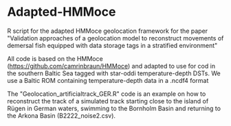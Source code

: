 # Adapted-HMMoce
R script for the adapted HMMoce geolocation framework for the paper "Validation approaches of a geolocation model to reconstruct movements of demersal fish equipped with data storage tags in a stratified environment"

All code is based on the HMMoce (https://github.com/camrinbraun/HMMoce) and adapted to use for cod in the southern Baltic Sea tagged with star-oddi temperature-depth DSTs. We use a Baltic ROM containing temperature-depth data in a .ncdf4 format

The "Geolocation_artificialtrack_GER.R" code is an example on how to reconstruct the track of a simulated track starting close to the island of Rügen in German waters, swimming to the Bornholm Basin and returning to the Arkona Basin (B2222_noise2.csv).
